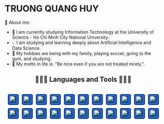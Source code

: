 # TRUONG QUANG HUY

💼 About me:
- 🚀 I am currently studying Information Technology at the University of Science - Ho Chi Minh City National University.
- 💡 I am studying and learning deeply about Artificial Intelligence and Data Science.
- 💝 My hobbies are being with my family, playing soccer, going to the gym, and studying.
- 💞 My motto in life is: "Be nice even if you are not treated nicely.".

<h2 align="center">👨🏻‍💻 Languages and Tools 👨🏻‍💻 </h2>
<br>
<div style="display: flex; justify-content: center; flex-wrap: wrap; gap: 10px;">
   <span>
    <img src="https://img.shields.io/badge/C-282C34?logo=c&logoColor=A8B9CC" 
         alt="C logo" 
         title="C" 
         height="25" 
         style="background-color: #0D47A1; padding: 5px; border-radius: 5px;" />
  </span>
   <span>
    <img src="https://img.shields.io/badge/C%2B%2B-282C34?logo=c%2B%2B&logoColor=5C3EE8" 
         alt="C++ logo" 
         title="C++" 
         height="25" 
         style="background-color: #0D47A1; padding: 5px; border-radius: 5px;" />
  </span>
  <span>
    <img src="https://img.shields.io/badge/Python-282C34?logo=python&logoColor=3776AB" 
         alt="Python logo" 
         title="Python" 
         height="25" 
         style="background-color: #0D47A1; padding: 5px; border-radius: 5px;" />
  </span>
   <span>
    <img src="https://img.shields.io/badge/R-282C34?logo=r&logoColor=276DC3" 
         alt="R logo" 
         title="R" 
         height="25" 
         style="background-color: #0D47A1; padding: 5px; border-radius: 5px;" />
  </span>
  <span>
    <img src="https://img.shields.io/badge/Ruby-282C34?logo=ruby&logoColor=CC342D" 
         alt="Ruby logo" 
         title="Ruby" 
         height="25" 
         style="background-color: #0D47A1; padding: 5px; border-radius: 5px;" />
  </span>
  <span>
    <img src="https://img.shields.io/badge/git-282C34?logo=git&logoColor=F05032" 
         alt="git logo" 
         title="git" 
         height="25" 
         style="background-color: #0D47A1; padding: 5px; border-radius: 5px;" />
  </span>
  <span>
    <img src="https://img.shields.io/badge/VS%20Code-282C34?logo=visual-studio-code&logoColor=007ACC" 
         alt="Visual Studio Code logo" 
         title="Visual Studio Code" 
         height="25" 
         style="background-color: #0D47A1; padding: 5px; border-radius: 5px;" />
  </span>
  <span>
    <img src="https://img.shields.io/badge/PyTorch-282C34?logo=pytorch&logoColor=EE4C2C" 
         alt="Pytorch logo" 
         title="Pytorch" 
         height="25" 
         style="background-color: #0D47A1; padding: 5px; border-radius: 5px;" />
  </span>
  <span>
    <img src="https://img.shields.io/badge/Jupyter-282C34?logo=jupyter&logoColor=F37626" 
         alt="Jupyter logo" 
         title="Jupyter" 
         height="25" 
         style="background-color: #0D47A1; padding: 5px; border-radius: 5px;" />
  </span>
  <span>
    <img src="https://img.shields.io/badge/Keras-282C34?logo=keras&logoColor=D00000" 
         alt="Keras logo" 
         title="Keras" 
         height="25" 
         style="background-color: #0D47A1; padding: 5px; border-radius: 5px;" />
  </span>
  <span>
    <img src="https://img.shields.io/badge/NumPy-282C34?logo=numpy&logoColor=013243" 
         alt="NumPy logo" 
         title="NumPy" 
         height="25" 
         style="background-color: #0D47A1; padding: 5px; border-radius: 5px;" />
  </span>
  <span>
    <img src="https://img.shields.io/badge/Pandas-282C34?logo=pandas&logoColor=150458" 
         alt="Pandas logo" 
         title="Pandas" 
         height="25" 
         style="background-color: #0D47A1; padding: 5px; border-radius: 5px;" />
  </span>
  <span>
    <img src="https://img.shields.io/badge/Plotly-282C34?logo=plotly&logoColor=3F4F75" 
         alt="Plotly logo" 
         title="Plotly" 
         height="25" 
         style="background-color: #0D47A1; padding: 5px; border-radius: 5px;" />
  </span>
  <span>
    <img src="https://img.shields.io/badge/Scikit--Learn-282C34?logo=scikit-learn&logoColor=F7931E" 
         alt="Scikit-Learn logo" 
         title="Scikit-Learn" 
         height="25" 
         style="background-color: #0D47A1; padding: 5px; border-radius: 5px;" />
  </span>
  <span>
    <img src="https://img.shields.io/badge/SciPy-282C34?logo=scipy&logoColor=8CAAE6" 
         alt="SciPy logo" 
         title="SciPy" 
         height="25" 
         style="background-color: #0D47A1; padding: 5px; border-radius: 5px;" />
  </span>
  <span>
    <img src="https://img.shields.io/badge/TensorFlow-282C34?logo=tensorflow&logoColor=FF6F00" 
         alt="TensorFlow logo" 
         title="TensorFlow" 
         height="25" 
         style="background-color: #0D47A1; padding: 5px; border-radius: 5px;" />
  </span>
  <span>
    <img src="https://img.shields.io/badge/Amazon%20DynamoDB-282C34?logo=amazon-dynamodb&logoColor=4053D6" 
         alt="Amazon DynamoDB logo" 
         title="Amazon DynamoDB" 
         height="25" 
         style="background-color: #0D47A1; padding: 5px; border-radius: 5px;" />
  </span>
  <span>
    <img src="https://img.shields.io/badge/MySQL-282C34?logo=mysql&logoColor=4479A1" 
         alt="MySQL logo" 
         title="MySQL" 
         height="25" 
         style="background-color: #0D47A1; padding: 5px; border-radius: 5px;" />
  </span>
  <span>
    <img src="https://img.shields.io/badge/Redis-282C34?logo=redis&logoColor=DC382D" 
         alt="Redis logo" 
         title="Redis" 
         height="25" 
         style="background-color: #0D47A1; padding: 5px; border-radius: 5px;" />
  </span>
  <span>
    <img src="https://img.shields.io/badge/Couchbase-282C34?logo=couchbase&logoColor=EA2328" 
         alt="Couchbase logo" 
         title="Couchbase" 
         height="25" 
         style="background-color: #0D47A1; padding: 5px; border-radius: 5px;" />
  </span>
  <span>
    <img src="https://img.shields.io/badge/Realm-282C34?logo=realm&logoColor=39477F" 
         alt="Realm logo" 
         title="Realm" 
         height="25" 
         style="background-color: #0D47A1; padding: 5px; border-radius: 5px;" />
  </span>
  <span>
    <img src="https://img.shields.io/badge/Cassandra-282C34?logo=apache-cassandra&logoColor=1287B1" 
         alt="Cassandra logo" 
         title="Cassandra" 
         height="25" 
         style="background-color: #0D47A1; padding: 5px; border-radius: 5px;" />
  </span>
</div>



